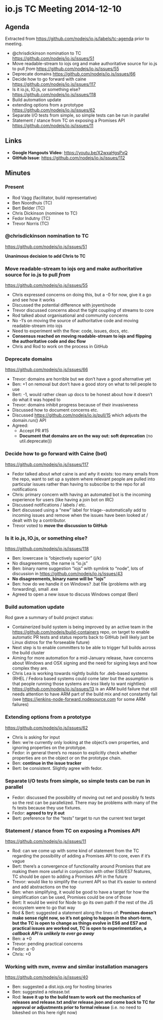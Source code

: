# io.js TC Meeting 2014-12-10

## Agenda

Extracted from https://github.com/nodejs/io.js/labels/tc-agenda prior to meeting.

* @chrisdickinson nomination to TC https://github.com/nodejs/io.js/issues/51
* Move readable-stream to iojs org and make authoritative source for io.js to pull _from_ https://github.com/nodejs/io.js/issues/55
* Deprecate domains https://github.com/nodejs/io.js/issues/66
* Decide how to go forward with caine https://github.com/nodejs/io.js/issues/117
*  Is it io.js, IO.js, or something else? https://github.com/nodejs/io.js/issues/118
* Build automation update
* extending options from a prototype
https://github.com/nodejs/io.js/issues/62
* Separate I/O tests from simple, so simple tests can be run in parallel
* Statement / stance from TC on exposing a Promises API https://github.com/nodejs/io.js/issues/11

## Links

* **Google Hangouts Video**: https://youtu.be/X2wxaHgsPxQ
* **GitHub Issue**: https://github.com/nodejs/io.js/issues/112

## Minutes

### Present

* Rod Vagg (facilitator, build representative)
* Ben Noordhuis (TC)
* Bert Belder (TC)
* Chris Dickinson (nominee to TC)
* Fedor Indutny (TC)
* Trevor Norris (TC)


### @chrisdickinson nomination to TC

https://github.com/nodejs/io.js/issues/51

**Unanimous decision to add Chris to TC**

### Move readable-stream to iojs org and make authoritative source for io.js to pull _from_

https://github.com/nodejs/io.js/issues/55

* Chris expressed concerns on doing this, but a -0 for now, give it a go and see how it works
* Discussed the potential difference with joyent/node
* Trevor discussed concerns about the tight coupling of streams to core
* Rod talked about organisational and community concerns
* No -1’s on moving the source of authoritative code and moving readable-stream into iojs
* Need to experiment with the flow: code, issues, docs, etc.
* **Consensus reached on moving readable-stream to iojs and flipping the authoritative code and doc flow**
* Chris and Rod to work on the process in GitHub

### Deprecate domains

https://github.com/nodejs/io.js/issues/66

* Trevor: domains are horrible but we don’t have a good alternative yet
* Ben: +1 on removal but don’t have a good story on what to tell people to use
* Bert: -1, would rather clean up docs to be honest about how it doesn’t do what it was hoped to
* Trevor: domains inhibit progress because of their invasiveness
* Discussed how to document concerns etc.
* Discussed https://github.com/nodejs/io.js/pull/15 which adjusts the domain.run() API
* Agreed:
  - Accept PR #15
  - **Document that domains are on the way out: soft deprecation** (no util.deprecate())

### Decide how to go forward with Caine (bot)

https://github.com/nodejs/io.js/issues/117

* Fedor talked about _what_ caine is and _why_ it exists: too many emails from the repo, want to set up a system where relevant people are pulled into particular issues rather than having to subscribe to the repo for all notifications
* Chris: primary concern with having an automated bot is the incoming experience for users (like having a join bot on IRC)
* Discussed notifications / labels / etc.
* Bert discussed using a “new” label for triage--automatically add to incoming issues and remove when the issues have been looked at / dealt with by a contributor.
* Trevor voted to **move the discussion to GitHub**


### Is it io.js, IO.js, or something else?

https://github.com/nodejs/io.js/issues/118

* Ben: lowercase is “objectively superior” (j/k)
* No disagreements, the name is “io.js”
* Ben: binary name suggestion “iojs” with symlink to “node”, lots of discussion in https://github.com/nodejs/io.js/issues/43
* **No disagreements, binary name will be “iojs”**
* Ben: how do we handle it on Windows? .bat file (problems with arg forwarding), small .exe
* Agreed to open a new issue to discuss Windows compat (Ben)

### Build automation update

Rod gave a summary of build project status:
 - Containerized build system is being improved by an active team in the https://github.com/nodejs/build-containers repo, on target to enable automatic PR tests and status reports back to GitHub (will likely just be Linux distros for the forseeable future)
 - Next step is to enable committers to be able to trigger full builds across the build cluster
 - Aiming for more automation for a mid-January release, have concerns about Windows and OSX signing and the need for signing keys and how complex they are.
 - Chris Lea is working towards nightly builds for .deb-based systems (RHEL / Fedora based systems could come later but the assumption is that people running those systems are _less_ likely to want nightlies)
 - https://github.com/nodejs/io.js/issues/13 is an ARM build failure that still needs attention to have ARM part of the build mix and not constantly fail (see https://jenkins-node-forward.nodesource.com for some ARM failures)


### Extending options from a prototype

https://github.com/nodejs/io.js/issues/62

* Chris is asking for input
* Ben: we’re currently only looking at the object’s own properties, and ignoring properties on the prototype.
* Fedor: in general there’s no reason to explicitly check whether properties are on the object or on the prototype chain.
* Ben: **continue in the issue tracker**
* Bert: be consistent. Slightly agree with fedor.

### Separate I/O tests from simple, so simple tests can be run in parallel

* Fedor: discussed the possibility of moving out net and possibly fs tests so the rest can be parallelized. There may be problems with many of the fs tests because they use fixtures.
* Fedor: **agreed to try it out**
* Bert: preference for the “tests” target to run the current test target

### Statement / stance from TC on exposing a Promises API

https://github.com/nodejs/io.js/issues/11

* Rod: can we come up with some kind of statement from the TC regarding the possibility of adding a Promises API to core, even if it’s vague
* Bert: there’s a convergence of functionality around Promises that are making them more useful in conjunction with other ES6/ES7 features, TC should be _open_ to adding a Promises API in the future
* Trevor: would like to simplify the current API so that it’s easier to extend and add abstractions on the top
* Ben: when simplifying, it would be good to have a target for how the simplification can be used, Promises could be one of those
* Bert: It would be weird for Node to go its own path if the rest of the JS ecosystem were to go that way
* Rod & Bert: suggested a statement along the lines of: **Promises doesn’t make sense right now, so it’s not going to happen in the short-term, but the TC is open to change as things evolve in ES6 and ES7 and practical issues are worked out, TC is open to  experimentation, a _callback API is unlikely to ever go away_**
* Ben: a +0
* Trevor: pending practical concerns
* Fedor: a -0
* Chris: +0


### Working with nvm, nvmw and similar installation managers

https://github.com/nodejs/io.js/issues/40

* Ben: suggested a dist.iojs.org for hosting binaries
* Ben: suggested a release.txt
* Rod: **leave it up to the build team to work out the mechanics of releases and release.txt and/or release.json and come back to TC for approval or adjustments prior to formal release** (i.e. no need to bikeshed on this here right now)
